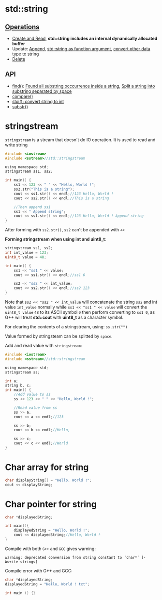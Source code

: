 # std::string

## [Operations](string%20operations.md)

* [Create and Read](string%20operations.md#create-and-read), **std::string includes an internal dynamically allocated buffer**
* Update: [Append](string%20operations.md#append-string), [std::string as function argument](string%20operations.md#stdstring-as-function-argument), [convert other data type to string](string%20operations.md#conversion)
* [Delete](string%20operations.md#delete)

## API
* [find()](#stringfind): [Found all substring occcurrence inside a string](), [Split a string into substring separated by space]()
* [compare()](#stringcompare)
* [stoi(): convert string to int]()
* [substr()](string%20API.md#substr)
# stringstream

``stringstream`` is a stream that doesn't do IO operation. It is used to read and write string

```c
#include <iostream>
#include <sstream>//std::stringstream

using namespace std;
stringstream ss1, ss2;

int main() {
    ss1 << 123 << " " << "Hello, World !";
    ss2.str("This is a string");
    cout << ss1.str() << endl;//123 Hello, World !
    cout << ss2.str() << endl;//This is a string

    //Then append ss1
    ss1 << " Append string";
    cout << ss1.str() << endl;//123 Hello, World ! Append string
}
```

After forming with ``ss2.str()``, ``ss2`` can't be appended with ``<<``

**Forming stringstream when using int and uint8_t**:

```c
stringstream ss1, ss2;
int int_value = 123;
uint8_t value = 48;

int main() {
	ss1 << "ss1 " << value;
	cout << ss1.str() << endl;//ss1 0

	ss2 << "ss2 " << int_value;
	cout << ss2.str() << endl;//ss2 123
}
```

Note that ``ss2 << "ss2 " << int_value`` will concatenate the string ``ss2`` and int value ``int_value`` normally while ``ss1 << "ss1 " << value`` will convert the ``uint8_t value`` ``48`` to its ASCII symbol ``0`` then perform converting to ``ss1 0``, as G++ will treat **std::cout** with **uint8_t** as a character symbol.

For clearing the contents of a stringstream, using: ``ss.str("")``

Value formed by stringsteam can be splitted by ``space``.

Add and read value with ``stringstream``:

```c
#include <iostream>
#include <sstream>//std::stringstream

using namespace std;
stringstream ss;

int a;
string b, c;
int main() {
    //Add value to ss
    ss << 123 << " " << "Hello, World !";

    //Read value from ss
    ss >> a;
    cout << a << endl;//123

    ss >> b;
    cout << b << endl;//Hello,

    ss >> c;
    cout << c << endl;//World
}
```
# Char array for string

```cpp
char displayString[] = "Hello, World !";
cout << displayString;
```

# Char pointer for string

```cpp
char *displayedString;

int main(){
    displayedString = "Hello, World !";
    cout << displayedString;//Hello, World !
}    
```

Compile with both ``G++`` and ``GCC`` gives warning:

```
warning: deprecated conversion from string constant to ‘char*’ [-Wwrite-strings]
```

Compile error with G++ and GCC:

```cpp
char *displayedString;
displayedString = "Hello, World ! txt";

int main () {}
```
